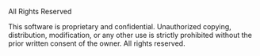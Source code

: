 All Rights Reserved

This software is proprietary and confidential. Unauthorized copying, distribution, modification, or any other use is strictly prohibited without the prior written consent of the owner. All rights reserved.
